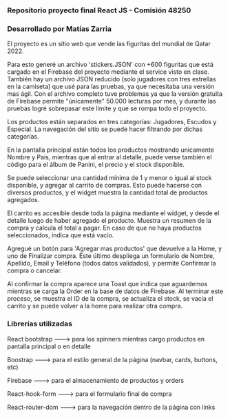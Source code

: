 ### Repositorio proyecto final React JS - Comisión 48250

### Desarrollado por Matías Zarria

El proyecto es un sitio web que vende las figuritas del mundial de Qatar 2022.

Para esto generé un archivo 'stickers.JSON' con +600 figuritas que está cargado en el Firebase del proyecto mediante el service visto en clase. También hay un archivo JSON reducido (solo jugadores con tres estrellas en la camiseta) que usé para las pruebas, ya que necesitaba una versión mas ágil. Con el archivo completo tuve problemas ya que la versión gratuita de Firebase permite "únicamente" 50.000 lecturas por mes, y durante las pruebas logré sobrepasar este límite y que se rompa todo el proyecto.

Los productos están separados en tres categorías: Jugadores, Escudos y Especial. La navegación del sitio se puede hacer filtrando por dichas categorías.

En la pantalla principal están todos los productos mostrando unicamente Nombre y País, mientras que al entrar al detalle, puede verse también el código para el álbum de Panini, el precio y el stock disponible. 

Se puede seleccionar una cantidad mínima de 1 y menor o igual al stock disponible, y agregar al carrito de compras. Esto puede hacerse con diversos productos, y el widget muestra la cantidad total de productos agregados.

El carrito es accesible desde toda la página mediante el widget, y desde el detalle luego de haber agregado el producto. Muestra un resumen de la compra y calcula el total a pagar. En caso de que no haya productos seleccionados, indica que está vacío.

Agregué un botón para 'Agregar mas productos' que devuelve a la Home, y uno de Finalizar compra. Este último despliega un formulario de Nombre, Apellido, Email y Teléfono (todos datos validados), y permite Confirmar la compra o cancelar.

Al confirmar la compra aparece una Toast que indica que aguardemos mientras se carga la Order en la base de datos de Firebase. Al terminar este proceso, se muestra el ID de la compra, se actualiza el stock, se vacía el carrito y se puede volver a la home para realizar otra compra. 

### Librerías utilizadas

React bootstrap     --->    para los spinners mientras cargo productos en pantalla principal o en detalle

Boostrap            --->    para el estilo general de la página (navbar, cards, buttons, etc)

Firebase            --->    para el almacenamiento de productos y orders

React-hook-form     --->    para el formulario final de compra

React-router-dom    --->    para la navegación dentro de la página con links

